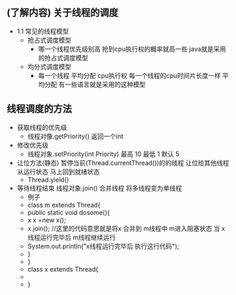 ## (了解内容) 关于线程的调度
- 1.1 常见的线程模型
    - 抢占式调度模型
       - 哪一个线程优先级别高 抢到cpu执行权的概率就高一些 java就是采用的抢占式调度模型
    - 均分式调度模型
       - 每一个线程 平均分配 cpu执行权 每一个线程的cpu时间片长度一样 平均分配
         有一些语言就是采用的这种模型
         
## 线程调度的方法
 - 获取线程的优先级
   - 线程对像.getPriority() 返回一个int
 - 修改优先级
   - 线程对象.setPriority(int Priority) 最高 10 最低 1 默认 5
 - 让位方法(静态)   暂停当前(Thread.currentThread())的的线程 让位给其他线程
             从运行状态 马上回到就绪状态
   - Thread.yield()
 - 等待线程结束  线程对象.join() 合并线程 将多线程变为单线程
    - 例子
    - class m extends Thread{
     -  public static void dosome(){
     -  x x =new x();
     -  x.join(); //这里的代码意思就是将x 合并到 m线程中 m进入阻塞状态 当 x 线程运行完毕后 m线程继续运行
     -  System.out.println("x线程运行完毕后 执行这行代码");    
     -  } 
    - }
    - class x extends Thread{
    - 
    - }